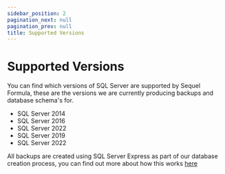 ```yaml
---
sidebar_position: 2
pagination_next: null
pagination_prev: null
title: Supported Versions
---
```


# Supported Versions

You can find which versions of SQL Server are supported by Sequel Formula, these are the versions we are currently producing backups and database schema's for.

* SQL Server 2014
* SQL Server 2016
* SQL Server 2022
* SQL Server 2019
* SQL Server 2022

All backups are created using SQL Server Express as part of our database creation process, you can find out more about how this works [here](database-creation)